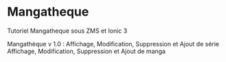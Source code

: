 # Mangatheque
Tutoriel Mangatheque sous ZMS et Ionic 3


Mangathèque v 1.0 :
Affichage, Modification, Suppression et Ajout de série
Affichage, Modification, Suppression et Ajout de manga
